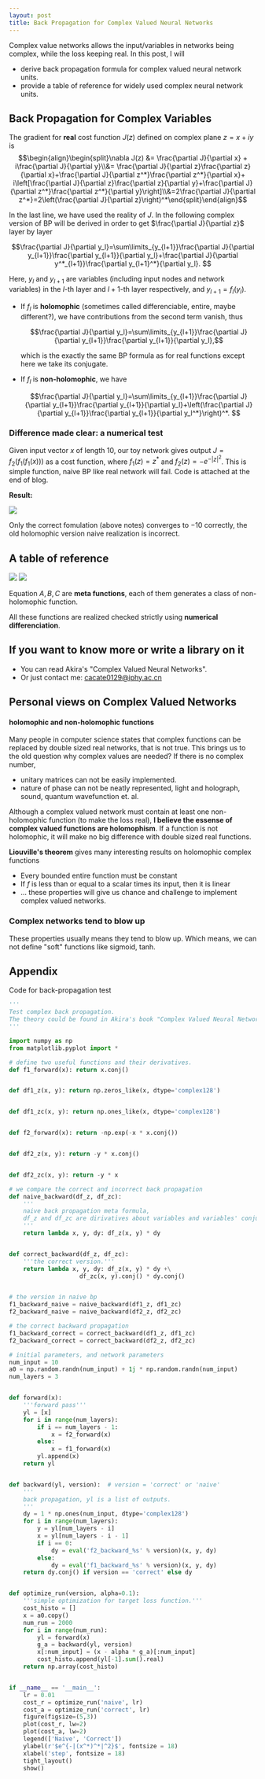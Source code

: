 ```yaml
---
layout: post
title: Back Propagation for Complex Valued Neural Networks
---
```

Complex value networks allows the input/variables in networks being complex, while the loss keeping real. In this post, I will
* derive back propagation formula for complex valued neural network units.
* provide a table of reference for widely used complex neural network units.

## Back Propagation for Complex Variables
The gradient for **real** cost function $J(z)$ defined on complex plane $z=x+iy$ is
$$\begin{align}\begin{split}\nabla J(z) &= \frac{\partial J}{\partial x} + i\frac{\partial J}{\partial y}\\&= \frac{\partial J}{\partial z}\frac{\partial z}{\partial x}+\frac{\partial J}{\partial z^*}\frac{\partial z^*}{\partial x}+ i\left[\frac{\partial J}{\partial z}\frac{\partial z}{\partial y}+\frac{\partial J}{\partial z^*}\frac{\partial z^*}{\partial y}\right]\\&=2\frac{\partial J}{\partial z^*}=2\left(\frac{\partial J}{\partial z}\right)^*\end{split}\end{align}$$

In the last line, we have used the reality of $J$. In the following complex version of BP will be derived in order to get $\frac{\partial J}{\partial z}$ layer by layer

$$\frac{\partial J}{\partial y_l}=\sum\limits_{y_{l+1}}\frac{\partial J}{\partial y_{l+1}}\frac{\partial y_{l+1}}{\partial y_l}+\frac{\partial J}{\partial y^*_{l+1}}\frac{\partial y_{l+1}^*}{\partial y_l}. $$

Here, $y_l$ and $y_{l+1}$ are variables (including input nodes and network variables) in the $l$-th layer and $l+1$-th layer respectively, and $y_{l+1}=f_l(y_l)$.

* If $f_l$ is **holomophic** (sometimes called differenciable, entire, maybe different?), we have contributions from the second term vanish, thus

  $$\frac{\partial J}{\partial y_l}=\sum\limits_{y_{l+1}}\frac{\partial J}{\partial y_{l+1}}\frac{\partial y_{l+1}}{\partial y_l},$$

  which is the exactly the same BP formula as for real functions except here we take its conjugate.

* If $f_l$ is **non-holomophic**, we have

  $$\frac{\partial J}{\partial y_l}=\sum\limits_{y_{l+1}}\frac{\partial J}{\partial y_{l+1}}\frac{\partial y_{l+1}}{\partial y_l}+\left(\frac{\partial J}{\partial y_{l+1}}\frac{\partial y_{l+1}}{\partial y_l^*}\right)^*. $$

### Difference made clear: a numerical test

Given input vector $x$ of length $10$, our toy network gives output $J=f_2(f_1(f_1(x)))$ as a cost function, where $f_1(z)=z^*$ and $f_2(z)=-e^{-\vert z\vert^2}$. This is simple function, naive BP like real network will fail. Code is attached at the end of blog.

**Result:**

![](../images/cbp.png)

Only the correct fomulation (above notes) converges to $-10$ correctly, the old holomophic version  naive realization is incorrect.

## A table of reference

![](../images/table1.png)
![](../images/table2.png)

Equation $A, B, C$ are **meta functions**, each of them generates a class of non-holomophic function.

All these functions are realized checked strictly using **numerical differenciation**.

## If you want to know more or write a library on it
* You can read Akira's "Complex Valued Neural Networks".
* Or just contact me: cacate0129@iphy.ac.cn

## Personal views on Complex Valued Networks
#### holomophic and non-holomophic functions
Many people in computer science states that complex functions can be replaced by double sized real networks, that is not true.
This brings us to the old question why complex values are needed?
If there is no complex number, 
* unitary matrices can not be easily implemented.
* nature of phase can not be neatly represented, light and holograph, sound, quantum wavefunction et. al.

Although a complex valued network must contain at least one non-holomophic function (to make the loss real), **I believe the essense of complex valued functions are holomophism**. If a function is not holomophic, it will make no big difference with double sized real functions.

**Liouville's theorem** gives many interesting results on holomophic complex functions

  * Every bounded entire function must be constant
  * If *f* is less than or equal to a scalar times its input, then it is linear
  * ...
  these properties will give us chance and challenge to implement complex valued networks.

### Complex networks tend to blow up
These properties usually means they tend to blow up.
Which means, we can not define "soft" functions like sigmoid, tanh.

## Appendix
Code for back-propagation test
```python
'''
Test complex back propagation.
The theory could be found in Akira's book "Complex Valued Neural Networks".
'''

import numpy as np
from matplotlib.pyplot import *

# define two useful functions and their derivatives.
def f1_forward(x): return x.conj()


def df1_z(x, y): return np.zeros_like(x, dtype='complex128')


def df1_zc(x, y): return np.ones_like(x, dtype='complex128')


def f2_forward(x): return -np.exp(-x * x.conj())


def df2_z(x, y): return -y * x.conj()


def df2_zc(x, y): return -y * x

# we compare the correct and incorrect back propagation
def naive_backward(df_z, df_zc):
    '''
    naive back propagation meta formula,
    df_z and df_zc are dirivatives about variables and variables' conjugate.
    '''
    return lambda x, y, dy: df_z(x, y) * dy


def correct_backward(df_z, df_zc):
    '''the correct version.'''
    return lambda x, y, dy: df_z(x, y) * dy +\
                    df_zc(x, y).conj() * dy.conj()


# the version in naive bp
f1_backward_naive = naive_backward(df1_z, df1_zc)
f2_backward_naive = naive_backward(df2_z, df2_zc)

# the correct backward propagation
f1_backward_correct = correct_backward(df1_z, df1_zc)
f2_backward_correct = correct_backward(df2_z, df2_zc)

# initial parameters, and network parameters
num_input = 10
a0 = np.random.randn(num_input) + 1j * np.random.randn(num_input)
num_layers = 3


def forward(x):
    '''forward pass'''
    yl = [x]
    for i in range(num_layers):
        if i == num_layers - 1:
            x = f2_forward(x)
        else:
            x = f1_forward(x)
        yl.append(x)
    return yl


def backward(yl, version):  # version = 'correct' or 'naive'
    '''
    back propagation, yl is a list of outputs.
    '''
    dy = 1 * np.ones(num_input, dtype='complex128')
    for i in range(num_layers):
        y = yl[num_layers - i]
        x = yl[num_layers - i - 1]
        if i == 0:
            dy = eval('f2_backward_%s' % version)(x, y, dy)
        else:
            dy = eval('f1_backward_%s' % version)(x, y, dy)
    return dy.conj() if version == 'correct' else dy


def optimize_run(version, alpha=0.1):
    '''simple optimization for target loss function.'''
    cost_histo = []
    x = a0.copy()
    num_run = 2000
    for i in range(num_run):
        yl = forward(x)
        g_a = backward(yl, version)
        x[:num_input] = (x - alpha * g_a)[:num_input]
        cost_histo.append(yl[-1].sum().real)
    return np.array(cost_histo)


if __name__ == '__main__':
    lr = 0.01
    cost_r = optimize_run('naive', lr)
    cost_a = optimize_run('correct', lr)
    figure(figsize=(5,3))
    plot(cost_r, lw=2)
    plot(cost_a, lw=2)
    legend(['Naive', 'Correct'])
    ylabel(r'$e^{-|(x^*)^*|^2}$', fontsize = 18)
    xlabel('step', fontsize = 18)
    tight_layout()
    show()
```


